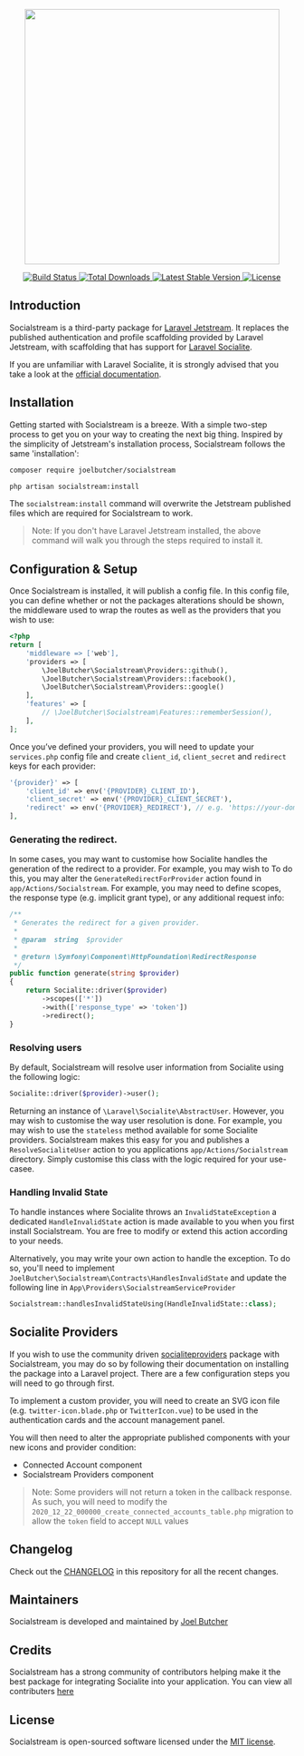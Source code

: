 <p align="center"><img src="https://ik.imagekit.io/r6kac144kke/logo_tNST3_4jfkSh.png" width="450"></p>

<p align="center">
    <a href="https://github.com/joelbutcher/socialstream/actions">
        <img src="https://github.com/joelbutcher/socialstream/workflows/tests/badge.svg" alt="Build Status">
    </a>
    <a href="https://packagist.org/packages/joelbutcher/socialstream">
        <img src="https://img.shields.io/packagist/dt/joelbutcher/socialstream" alt="Total Downloads">
    </a>
    <a href="https://packagist.org/packages/joelbutcher/socialstream">
        <img src="https://img.shields.io/packagist/v/joelbutcher/socialstream" alt="Latest Stable Version">
    </a>
    <a href="https://packagist.org/packages/joelbutcher/socialstream">
        <img src="https://img.shields.io/packagist/l/joelbutcher/socialstream" alt="License">
    </a>
</p>

## Introduction

Socialstream is a third-party package for [Laravel Jetstream](https://github.com/laravel/jetstream). It replaces the published authentication and profile scaffolding provided by Laravel Jetstream, with scaffolding that has support for [Laravel Socialite](https://laravel.com/docs/8.x/socialite).

If you are unfamiliar with Laravel Socialite, it is strongly advised that you take a look at the [official documentation](https://laravel.com/docs/8.x/socialite). 

## Installation

Getting started with Socialstream is a breeze. With a simple two-step process to get you on your way to creating the next big thing. Inspired by the simplicity of Jetstream's installation process, Socialstream follows the same 'installation':

```sh
composer require joelbutcher/socialstream

php artisan socialstream:install
```

The `socialstream:install` command will overwrite the Jetstream published files which are required for Socialstream to work. 

> Note: If you don't have Laravel Jetstream installed, the above command will walk you through the steps required to install it.

## Configuration & Setup
Once Socialstream is installed, it will publish a config file. In this config file, you can define whether or not the packages alterations should be shown, the middleware used to wrap the routes as well as the providers that you wish to use:

```php
<?php
return [
    'middleware => ['web'],
    'providers => [
        \JoelButcher\Socialstream\Providers::github(),
        \JoelButcher\Socialstream\Providers::facebook(),
        \JoelButcher\Socialstream\Providers::google()
    ],
    'features' => [
        // \JoelButcher\Socialstream\Features::rememberSession(),
    ],
];
```

Once you’ve defined your providers, you will need to update your `services.php` config file and create `client_id`, `client_secret` and `redirect` keys for each provider:

```php
'{provider}' => [
    'client_id' => env('{PROVIDER}_CLIENT_ID'),
    'client_secret' => env('{PROVIDER}_CLIENT_SECRET'),
    'redirect' => env('{PROVIDER}_REDIRECT'), // e.g. 'https://your-domain.com/oauth/{provider}/callback'
],
```

### Generating the redirect.

In some cases, you may want to customise how Socialite handles the generation of the redirect to a provider. For example, you may wish to To do this, you may alter the `GenerateRedirectForProvider` action found in `app/Actions/Socialstream`. For example, you may need to define scopes, the response type (e.g. implicit grant type), or any additional request info:

```php
/**
 * Generates the redirect for a given provider.
 * 
 * @param  string  $provider
 * 
 * @return \Symfony\Component\HttpFoundation\RedirectResponse
 */
public function generate(string $provider)
{
    return Socialite::driver($provider)
        ->scopes(['*'])
        ->with(['response_type' => 'token'])
        ->redirect();
}
```

### Resolving users

By default, Socialstream will resolve user information from Socialite using the following logic:

```php
Socialite::driver($provider)->user();
```

Returning an instance of `\Laravel\Socialite\AbstractUser`. However, you may wish to customise the way user resolution is done. For example, you may wish to use the `stateless` method available for some Socialite providers. Socialstream makes this easy for you and publishes a `ResolveSocialiteUser` action to you applications `app/Actions/Socialstream` directory. Simply customise this class with the logic required for your use-casee.

### Handling Invalid State

To handle instances where Socialite throws an `InvalidStateException` a dedicated `HandleInvalidState` action is made available to you when you first install Socialstream. You are free to modify or extend this action according to your needs. 

Alternatively, you may write your own action to handle the exception. To do so, you'll need to implement `JoelButcher\Socialstream\Contracts\HandlesInvalidState` and update the following line in `App\Providers\SocialstreamServiceProvider`

```php
Socialstream::handlesInvalidStateUsing(HandleInvalidState::class);
```

## Socialite Providers

If you wish to use the community driven [socialiteproviders](https://socialiteproviders.com) package with Socialstream, you may do so by following their documentation on installing the package into a Laravel project. There are a few configuration steps you will need to go through first.

To implement a custom provider, you will need to create an SVG icon file (e.g. `twitter-icon.blade.php` or `TwitterIcon.vue`) to be used in the authentication cards and the account management panel.

You will then need to alter the appropriate published components with your new icons and provider condition:

- Connected Account component
- Socialstream Providers component

> Note: Some providers will not return a token in the callback response. As such, you will need to modify the `2020_12_22_000000_create_connected_accounts_table.php` migration to allow the `token` field to accept `NULL` values

## Changelog

Check out the [CHANGELOG](CHANGELOG.md) in this repository for all the recent changes.

## Maintainers

Socialstream is developed and maintained by [Joel Butcher](https://joelbutcher.co.uk)

## Credits

Socialstream has a strong community of contributors helping make it the best package for integrating Socialite into your application. You can view all contributers [here](https://github.com/joelbutcher/socialstream/graphs/contributors)

## License

Socialstream is open-sourced software licensed under the [MIT license](LICENSE.md).
